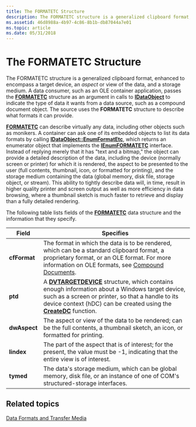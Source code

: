 ```yaml
---
title: The FORMATETC Structure
description: The FORMATETC structure is a generalized clipboard format, enhanced to encompass a target device, an aspect or view of the data, and a storage medium.
ms.assetid: 46d8988a-4b97-4c86-8b1b-db87044a7e01
ms.topic: article
ms.date: 05/31/2018
---
```


# The FORMATETC Structure

The FORMATETC structure is a generalized clipboard format, enhanced to encompass a target device, an *aspect* or view of the data, and a storage medium. A data consumer, such as an OLE container application, passes the [**FORMATETC**](/windows/win32/api/objidl/ns-objidl-formatetc) structure as an argument in calls to [**IDataObject**](/windows/desktop/api/ObjIdl/nn-objidl-idataobject) to indicate the type of data it wants from a data source, such as a compound document object. The source uses the **FORMATETC** structure to describe what formats it can provide.

[**FORMATETC**](/windows/win32/api/objidl/ns-objidl-formatetc) can describe virtually any data, including other objects such as monikers. A container can ask one of its embedded objects to list its data formats by calling [**IDataObject::EnumFormatEtc**](/windows/desktop/api/ObjIdl/nf-objidl-idataobject-enumformatetc), which returns an enumerator object that implements the [**IEnumFORMATETC**](/windows/desktop/api/ObjIdl/nn-objidl-ienumformatetc) interface. Instead of replying merely that it has "text and a bitmap," the object can provide a detailed description of the data, including the device (normally screen or printer) for which it is rendered, the aspect to be presented to the user (full contents, thumbnail, icon, or formatted for printing), and the storage medium containing the data (global memory, disk file, storage object, or stream). This ability to tightly describe data will, in time, result in higher quality printer and screen output as well as more efficiency in data browsing, where a thumbnail sketch is much faster to retrieve and display than a fully detailed rendering.

The following table lists fields of the [**FORMATETC**](/windows/win32/api/objidl/ns-objidl-formatetc) data structure and the information that they specify.



| Field                   | Specifies                                                                                                                                                                                                                                                                    |
|-------------------------|------------------------------------------------------------------------------------------------------------------------------------------------------------------------------------------------------------------------------------------------------------------------------|
| **cfFormat**<br/> | The format in which the data is to be rendered, which can be a standard clipboard format, a proprietary format, or an OLE format. For more information on OLE formats, see [Compound Documents](compound-documents.md).<br/>                                          |
| **ptd**<br/>      | A [**DVTARGETDEVICE**](/windows/win32/api/objidl/ns-objidl-dvtargetdevice) structure, which contains enough information about a Windows target device, such as a screen or printer, so that a handle to its device context (hDC) can be created using the [**CreateDC**](/windows/desktop/api/wingdi/nf-wingdi-createdca) function. <br/> |
| **dwAspect**<br/> | The aspect or view of the data to be rendered; can be the full contents, a thumbnail sketch, an icon, or formatted for printing.<br/>                                                                                                                                  |
| **lindex**<br/>   | The part of the aspect that is of interest; for the present, the value must be -1, indicating that the entire view is of interest.<br/>                                                                                                                                |
| **tymed**<br/>    | The data's storage medium, which can be global memory, disk file, or an instance of one of COM's structured-storage interfaces.<br/>                                                                                                                                   |



 

## Related topics

<dl> <dt>

[Data Formats and Transfer Media](data-formats-and-transfer-media.md)
</dt> </dl>

 

